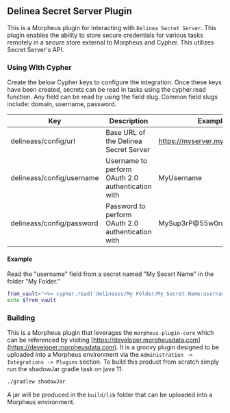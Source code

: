 ## Delinea Secret Server Plugin

This is a Morpheus plugin for interacting with `Delinea Secret Server`. This plugin enables the ability to store secure credentials for various tasks remotely in a secure store external to Morpheus and Cypher. This utilizes Secret Server's API.

### Using With Cypher
Create the below Cypher keys to configure the integration. Once these keys have been created, secrets can be read in tasks using the cypher.read function. Any field can be read by using the field slug. Common field slugs include: domain, username, password.

| Key | Description | Example |
| --- | ----------- | ------- |
| delineass/config/url | Base URL of the Delinea Secret Server | https://myserver.mydomain.com/ |
| delineass/config/username | Username to perform OAuth 2.0 authentication with | MyUsername |
| delineass/config/password | Password to perform OAuth 2.0 authentication with | MySup3rP@55w0rd! |

#### Example 
Read the "username" field from a secret named "My Secert Name" in the folder "My Folder."

```bash
from_vault="<%= cypher.read('delineass/My Folder/My Secret Name:username') %>"
echo $from_vault
```

### Building
This is a Morpheus plugin that leverages the `morpheus-plugin-core` which can be referenced by visiting [https://developer.morpheusdata.com](https://developer.morpheusdata.com). It is a groovy plugin designed to be uploaded into a Morpheus environment via the `Administration -> Integrations -> Plugins` section. To build this product from scratch simply run the shadowJar gradle task on java 11:

```bash
./gradlew shadowJar
```

A jar will be produced in the `build/lib` folder that can be uploaded into a Morpheus environment.